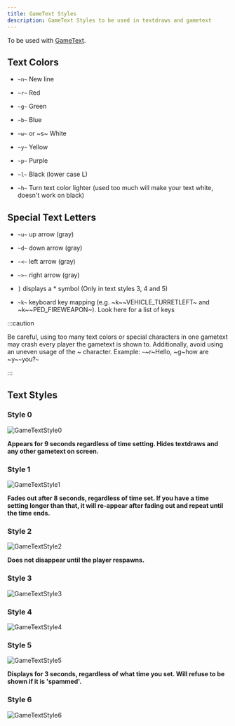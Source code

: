 ```yaml
---
title: GameText Styles
description: GameText Styles to be used in textdraws and gametext
---
```


To be used with [GameText](../functions/GameTextForPlayer).

## Text Colors

- `~n~` New line

- `~r~` Red

- `~g~` Green

- `~b~` Blue

- `~w~` or ~s~ White

- `~y~` Yellow

- `~p~` Purple

- `~l~` Black (lower case L)

- `~h~` Turn text color lighter (used too much will make your text white, doesn't work on black)

## Special Text Letters

- `~u~` up arrow (gray)

- `~d~` down arrow (gray)

- `~<~` left arrow (gray)

- `~>~` right arrow (gray)

- `]` displays a \* symbol (Only in text styles 3, 4 and 5)

- `~k~` keyboard key mapping (e.g. ~k~~VEHICLE_TURRETLEFT~ and ~k~~PED_FIREWEAPON~). Look here for a list of keys

:::caution

Be careful, using too many text colors or special characters in one gametext may crash every player the gametext is shown to. Additionally, avoid using an uneven usage of the ~ character. Example: `~`~r~Hello, ~g~how are ~y~`~`you?`~`

:::

## Text Styles

### Style 0

![GameTextStyle0](/images/gameTextStyles/style0.png)

**Appears for 9 seconds regardless of time setting. Hides textdraws and any other gametext on screen.**

### Style 1

![GameTextStyle1](/images/gameTextStyles/style1.png)

**Fades out after 8 seconds, regardless of time set. If you have a time setting longer than that, it will re-appear after fading out and repeat until the time ends.**

### Style 2

![GameTextStyle2](/images/gameTextStyles/style2.png)

**Does not disappear until the player respawns.**

### Style 3

![GameTextStyle3](/images/gameTextStyles/style3.png)

### Style 4

![GameTextStyle4](/images/gameTextStyles/style4.png)

### Style 5

![GameTextStyle5](/images/gameTextStyles/style5.png)

**Displays for 3 seconds, regardless of what time you set. Will refuse to be shown if it is 'spammed'.**

### Style 6

![GameTextStyle6](/images/gameTextStyles/style6.png)

